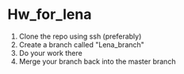 # Hw_for_lena
1. Clone the repo using ssh (preferably)
2. Create a branch called "Lena_branch"
3. Do your work there
4. Merge your branch back into the master branch

